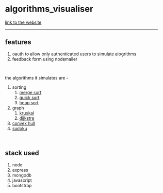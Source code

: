 # algorithms_visualiser

[link to the website](https://algorithm-visualiser.onrender.com/)

<hr />

## features

1. oauth to allow only authenticated users to simulate alogrithms
2. feedback form using nodemailer

<br />

the algorithms it simulates are -

1. sorting
   1. [merge sort](demo-images/Mergesort.png)
   2. [quick sort](demo-images/Quicksort.png)
   3. [heap sort](demo-images/Heapsort.png)
2. graph
   1. [kruskal](demo-images/Kruskal.png)
   2. [dijkstra](demo-images/Dijkstra.png)
3. [convex hull](demo-images/ConvexHull.png)
4. [sudoku](demo-images/Sudoku.png)

<br />

## stack used

1. node
2. express
3. mongodb
4. javascript
5. bootstrap
